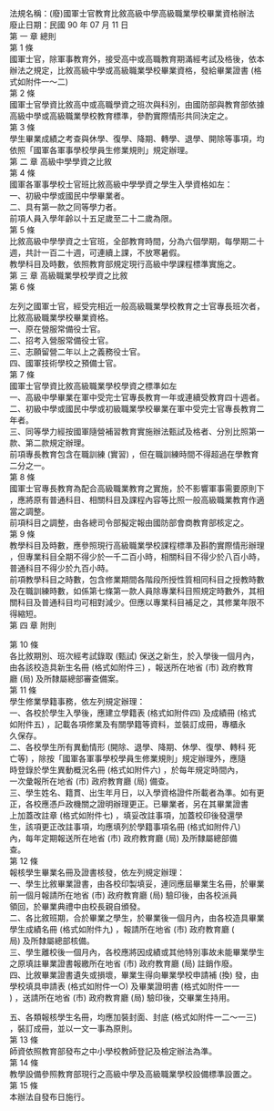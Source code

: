 法規名稱：(廢)國軍士官教育比敘高級中學高級職業學校畢業資格辦法  
廢止日期：民國 90 年 07 月 11 日  
第 一 章 總則  
第 1 條  
國軍士官，除軍事教育外，接受高中或高職教育期滿經考試及格後，依本  
辦法之規定，比敘高級中學或高級職業學校畢業資格，發給畢業證書 (格  
式如附件一～二)  
第 2 條  
國軍士官學資比敘高中或高職學資之班次與科別，由國防部與教育部依據  
高級中學或高級職業學校教育標準，參酌實際情形共同決定之。  
第 3 條  
學生畢業成績之考查與休學、復學、降期、轉學、退學、開除等事項，均  
依照「國軍各軍事學校學員生修業規則」規定辦理。  
第 二 章 高級中學學資之比敘  
第 4 條  
國軍各軍事學校士官班比敘高級中學學資之學生入學資格如左：  
一、初級中學或國民中學畢業者。  
二、具有第一款之同等學力者。  
前項人員入學年齡以十五足歲至二十二歲為限。  
第 5 條  
比敘高級中學學資之士官班，全部教育時間，分為六個學期，每學期二十  
週，共計一百二十週，可連續上課，不放寒暑假。  
教學科目及時數，依照教育部規定現行高級中學課程標準實施之。  
第 三 章 高級職業學校學資之比敘  
第 6 條  


左列之國軍士官，經受完相近一般高級職業學校教育之士官專長班次者，  
比敘高級職業學校畢業資格。  
一、原在營服常備役士官。  
二、招考入營服常備役士官。  
三、志願留營二年以上之義務役士官。  
四、國軍技術學校之預備士官。  
第 7 條  
國軍士官學資比敘高級職業學校學資之標準如左  
一、高級中學畢業在軍中受完士官專長教育一年或連續受教育四十週者。  
二、初級中學或國民中學或初級職業學校畢業在軍中受完士官專長教育二  
年者。  
三、同等學力經按國軍隨營補習教育實施辦法甄試及格者、分別比照第一  
款、第二款規定辦理。  
前項專長教育包含在職訓練 (實習) ，但在職訓練時間不得超過在學教育  
二分之一。  
第 8 條  
國軍士官專長教育為配合高級職業教育之實施，於不影響軍事需要原則下  
，應將原有普通科目、相關科目及課程內容等比照一般高級職業教育作適  
當之調整。  
前項科目之調整，由各總司令部擬定報由國防部會商教育部核定之。  
第 9 條  
教學科目及時數，應參照現行高級職業學校課程標準及斟酌實際情形辦理  
，但專業科目全期不得少於一千二百小時，相關科目不得少於八百小時，  
普通科目不得少於九百小時。  
前項教學科目之時數，包含修業期間各階段所授性質相同科目之授教時數  
及在職訓練時數，如係第七條第一款人員除專業科目照規定時數外，其相  
關科目及普通科目均可相對減少。但應以專業科目補足之，其修業年限不  
得縮短。  
第 四 章 附則  


第 10 條  
各比敘期別、班次經考試錄取 (甄試) 保送之新生，於入學後一個月內，  
由各該校造具新生名冊 (格式如附件三) ，報送所在地省 (市) 政府教育  
廳 (局) 及所隸屬總部審查備案。  
第 11 條  
學生修業學籍事務，依左列規定辦理：  
一、各校於學生入學後，應建立學籍表 (格式如附件四) 及成績冊 (格式  
如附件五) ，記載各項修業及有關學籍等資料，並裝訂成冊，專櫃永  
久保存。  
二、各校學生所有異動情形 (開除、退學、降期、休學、復學、轉科 死  
亡等) ，除按「國軍各軍事學校學員生修業規則」規定辦理外，應隨  
時登錄於學生異動概況名冊 (格式如附件六) ，於每年規定時間內，  
一次彙報所在地省 (市) 政府教育廳 (局) 備查。  
三、學生姓名、籍貫、出生年月日，以入學資格證件所載者為準。如有更  
正，各校應憑戶政機關之證明辦理更正。已畢業者，另在其畢業證書  
上加蓋改註章 (格式如附件七) ，填妥改註事項，加蓋校印後發還學  
生，該項更正改註事項，均應填列於學籍事項名冊 (格式如附件八)  
內，每年定期報送所在地省 (市) 政府教育廳 (局) 及所隸屬總部備  
查。  
第 12 條  
報核學生畢業名冊及證書核發，依左列規定辦理：  
一、學生比敘畢業證書，由各校印製填妥，連同應屆畢業生名冊，於畢業  
前一個月報請所在地省 (市) 政府教育廳 (局) 驗印後，由各校派員  
領回，於畢業典禮中由校長親自頒發。  
二、各比敘班期，合於畢業之學生，於畢業後一個月內，由各校造具畢業  
學生成績名冊 (格式如附件九) ，報請所在地省 (市) 政府教育廳 (  
局) 及所隸屬總部核備。  
三、學生離校後一個月內，各校應將因成績或其他特別事故未能畢業學生  
之原填註畢業證書報繳所在地省 (市) 政府教育廳 (局) 註銷作廢。  
四、比敘畢業證書遺失或損壞，畢業生得向畢業學校申請補 (換) 發，由  
學校填具申請表 (格式如附件一○) 及畢業證明書 (格式如附件一一  
) ，送請所在地省 (市) 政府教育廳 (局) 驗印後，交畢業生持用。  


五、各類報核學生名冊，均應加裝封面、封底 (格式如附件一二～一三)  
，裝訂成冊，並以一文一事為原則。  
第 13 條  
師資依照教育部發布之中小學校教師登記及檢定辦法為準。  
第 14 條  
教學設備參照教育部現行之高級中學及高級職業學校設備標準設置之。  
第 15 條  
本辦法自發布日施行。  



